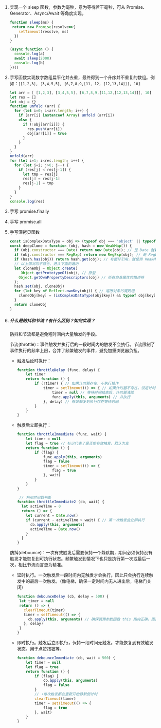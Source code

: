 1. 实现一个 sleep 函数，参数为毫秒，意为等待若干毫秒，可从 Promise、Generator、Async/Await 等角度实现。  

   ```js
   function sleep(ms) {
   	return new Promise(resolve=>{
       setTimeout(resolve, ms)
     })
   }
   
   (async function () {
     console.log(a)
     await sleep(2000)
     console.log(b)
   })()
   ```

2. 手写函数实现数字数组扁平化并去重，最终得到一个升序并不重复的数组。例如：`[[1,2,3], [3,4,5,5], [6,7,8,9,[11, 12, [12,13,14]]], 10]`  

   ```js
   let arr = [ [1,2,3], [3,4,5,5], [6,7,8,9,[11,12,[12,13,14]]], 10]
   let res = []
   let obj = {}
   function unfold (arr) {
     for (let i=0; i<arr.length; i++) {
       if (arr[i] instanceof Array) unfold (arr[i])
       else {
         if (!obj[arr[i]]) {
           res.push(arr[i])
           obj[arr[i]] = true
         }
       }
     }
   }
   unfold(arr)
   for (let i=1; i<res.length; i++) {
     for (let j=i; j>0; j--) {
       if (res[j] < res[j-1]) {
         let tmp = res[j]
         res[j] = res[j-1]
         res[j-1] = tmp
       }
     }
   }
   console.log(res)
   ```

3. 手写 promise.finally

4. 手写 promise.all

5. 手写深拷贝函数

   ```js
   const isComplexDataType = obj => (typeof obj === 'object' || typeof obj === 'function') && (obj !== null) // 判断是否为对象的函数
   const deepClone = function (obj, hash = new WeakMap()) {
     if (obj.constructor === Date) return new Date(obj); // 是 Date 就新生成 Date
     if (obj.constructor === RegExp) return new RegExp(obj); // 是 RegExp 就新生成 RegExp
     if (hash.has(obj)) return hash.get(obj); // 有循环引用，就使用 WeakMap 解决
     // 以上情况均不符合，进入下面的遍历
     let cloneObj = Object.create(
     	Object.getPrototypeOf(obj),	// 原型
       Object.getOwnPropertyDescriptors(obj) // 所有自身属性的描述符
     );
     hash.set(obj, cloneObj)
     for (let key of Reflect.ownKey(obj)) {	// 遍历对象的键数组
       cloneObj[key] = (isComplexDataType(obj[key]) && typeof obj[key] !== 'function') ? deepClone(obj[key], hash) : obj[key];
     }
     return cloneObj
   }
   ```

6. ##### 什么是防抖和节流？有什么区别？如何实现？  
	
	防抖和节流都是避免短时间内大量触发的手段。

	节流(throttle)：事件触发并执行后的一段时间内的触发不会执行。节流限制了事件执行的频率上限，合并了频繁触发的事件，避免加重浏览器负担。
	- 触发后延时执行：
		```js
		function throttleDelay (func, delay) {
			let timer
			return function () {
				if (!timer) { // 如果计时器存在，不执行操作
					timer = setTimeout(() => { // 如果计时器不存在，设定计时器
						timer = null // 等待时间结束后，计时器清除
						func.apply(this, arguments) // 并执行
					}, delay) // 有效触发到执行存在等待时间
				}
			}
		}
		```
	- 触发后立即执行：
		```js
		function throttleImmediate (func, wait) {
			let timer = null
			let flag = true // 标识代表了是否能有效触发，默认为真
			return function () {
				if (flag) {
					func.apply(this, arguments)
					flag = false
					timer = setTimeout(() => {
						flag = true
					}, wait)
				}
			}
		}
		```

	   ```js
		// 利用时间戳判断
	   function throttleImmediate2 (cb, wait) {
		 let activeTime = 0
		 return () => {
		   let current = Date.now()
		   if (current - activeTime > wait) { // 第一次触发会立即执行
			 cb.apply(this, arguments)
			 activeTime = Date.now()
		   }
		 }
	   }
	   ```

	防抖(debounce)：一次有效触发后需要保持一个静默期，期间必须保持没有触发才能恢复到可执行状态。频繁触发到情况下也只是执行第一次或最后一次，相比节流而言更为精准。
	- 延时执行。一次触发后一段时间内无触发才会执行，因此只会执行连续触发中的最后一次触发。（像电梯，确保一定时间内无人进出后，电梯门关闭）
		```js
		function debounceDelay (cb, delay = 500) {
		 let timer = null
		 return () => {
		   clearTimeout(timer)
		   timer = setTimeout(() => {
			 cb.apply(this, arguments) // 确保调用参数函数 this 指向正确，而非 window
		   }, delay)
		 }
		}
		```
	- 即时执行。触发后立即执行，保持一段时间无触发，才能恢复到有效触发状态。用于点赞按钮等。
		```js
		function debounceImmediate (cb, wait = 500) {
			let timer = null
			let flag = true
			return function () {
				if (flag) {
					cb.apply(this, arguments)
					flag = false
				}
				// ⬇每次触发都会重新开始静默倒计时
				clearTimeout(timer)
				timer = setTimeout(() => {
					flag = true
				}, wait)
			}
		}
		```